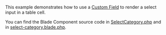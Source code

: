 This example demonstrates how to use a [Custom Field](https://livewire-powergrid.com/data-source-fields.html#custom-fields) to render a select input in a table cell.

You can find the Blade Component source code in [SelectCategory.php](https://github.com/Power-Components/powergrid-demo/blob/powergrid_v5/app/View/Components/SelectCategory.php) and in [select-category.blade.php](https://github.com/Power-Components/powergrid-demo/blob/powergrid_v5/resources/views/components/select-category.blade.php).
